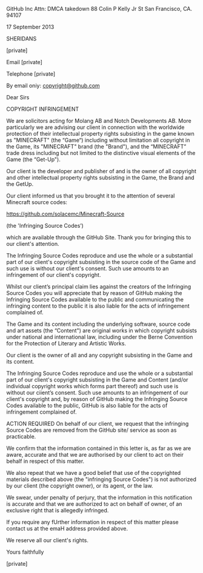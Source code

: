 GitHub Inc
Attn: DMCA takedown
88 Colin P Kelly Jr St
San Francisco, CA. 94107

17 September 2013

SHERIDANS

[private]

Email
[private]

Telephone
[private]

By email oniy: copyright@github.com

Dear Sirs

COPYRIGHT INFRINGEMENT

We are solicitors acting for Molang AB and Notch Developments AB. More particularly we are advising our client in connection with the worldwide protection of their intellectual property rights subsisting in the game known as "MINECRAFT" (the “Game“) including without limitation all copyright in the Game, its "MINECRAFT" brand (the "Brand"), and the “MINECRAFT” trade dress including but not limited to the distinctive visual elements of the Game (the “Get-Up").

Our client is the developer and publisher of and is the owner of all copyright and other intellectual property rights subsisting in the Game, the Brand and the GetUp.

Our client informed us that you brought it to the attention of several Minecraft source codes:

https://github.com/solacemc/Minecraft-Source

(the 'Infringing Source Codes’)

which are available through the GitHub Site. Thank you for bringing this to our client's attention.

The Infringing Source Codes reproduce and use the whole or a substantial part of our client's copyright subsisting in the source code of the Game and such use is without our client's consent. Such use amounts to an infringement of our client's copyright.

Whilst our client’s principal claim lies against the creators of the Infringing Source Codes you will appreciate that by reason of GitHub making the Infringing Source Codes available to the public and communicating the infringing content to the public it is also liable for the acts of infringement complained of.

The Game and its content including the underlying software, source code and art assets (the “Content") are original works in which copyright subsists under national and international law, including under the Berne Convention for the Protection of Literary and Artistic Works.

Our client is the owner of all and any copyright subsisting in the Game and its content.

The Infringing Source Codes reproduce and use the whole or a substantial part of our client's copyright subsisting in the Game and Content (and/or individual copyright works which forms part thereof) and such use is without our ciient’s consent. Such use amounts to an infringement of our client's copyright and, by reason of GitHub making the Infringing Source Codes available to the public, GitHub is also liable for the acts of infringement complained of.

ACTION REQUIRED
On behalf of our client, we request that the infringing Source Codes are removed from the GitHub site/ service as soon as practicable.

We confirm that the information contained in this letter is, as far as we are aware, accurate and that we are authorised by our client to act on their behalf in respect of this matter.

We also repeat that we have a good belief that use of the copyrighted materials described above (the "infringing Source Codes") is not authorized by our client (the copyright owner), or its agent, or the law.

We swear, under penalty of perjury, that the information in this notification is accurate and that we are authorized to act on behalf of owner, of an exclusive
right that is allegedly infringed.

If you require any fUrther information in respect of this matter please contact us at the emaH address provided above.

We reserve all our client's rights.

Yours faithfully

[private]
